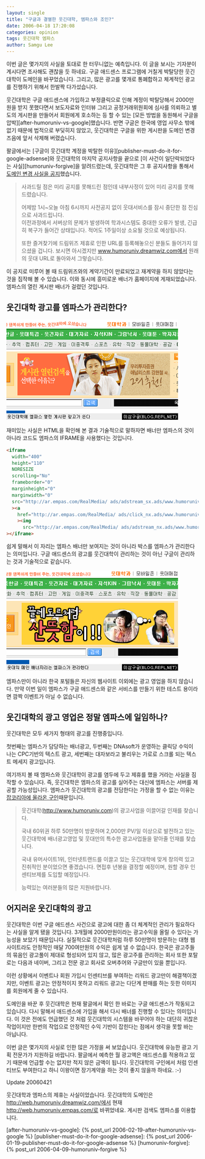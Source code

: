 ```yaml
---
layout: single
title: "구글과 결별한 웃긴대학, 엠파스와 조인?"
date: 2006-04-18 17:20:08
categories: opinion
tags: 웃긴대학 엠파스
author: Samgu Lee
---
```


이번 글은 몇가지의 사실을 토대로 한 터무니없는 예측입니다. 이 글을 보시는 기자분이 계시다면 조사해도 괜찮을 듯 하네요. 구글 애드센스 프로그램에 거칠게 박탈당한 웃긴대학이 도메인을 바꾸었습니다. 그리고, 많은 광고를 몇개로 통폐합하고 체계적인 광고를 진행하기 위해서 한발짝 다가섰습니다.

웃긴대학은 구글 애드센스에 가입하고 부정클릭으로 인해 계정이 박탈당해서 2000만원을 받지 못했다면서 보도자료와 인터뷰 그리고 공정거래위원회에 심사를 의뢰하고 별도의 게시판을 만들어서 회원에게 호소하는 등 할 수 있는 [모든 방법을 동원해서 구글을 압박][after-humoruniv-vs-google]했습니다. 반면 구글은 한국에 영업 사무소 밖에 없기 때문에 법적으로 부딪히지 않았고, 웃긴대학은 구글을 위한 게시판을 도메인 변경 즈음에 앞서 삭제해 버렸습니다.

팔글에서는 [구글이 웃긴대학 계정을 박탈한 이유][publisher-must-do-it-for-google-adsense]와 웃긴대학의 마지막 공지사항을 끝으로 [이 사건이 일단락되었다는 사실][humoruniv-forgive]을 알려드렸는데, 웃긴대학은 그 후 공지사항을 통해서 [도메인 변경 사실을 공지](http://web.humoruniv.com/board/humor/read.html?table=notice&number=420)했습니다.

> 사과드릴 점은 미리 공지를 못해드린 점인데 내부사정이 있어 미리 공지를 못해드렸습니다.
>
> 어제밤 1시~오늘 아침 6시까지 사전공지 없이 웃대서비스를 잠시 중단한 점 진심으로 사과드립니다.  
> 이전과정에서 서버상의 문제가 발생하여 학과시스템도 중대한 오류가 발생, 긴급히 복구가 들어간 상태입니다. 적어도 1주일이상 소요될 것으로 예상됩니다.
>
> 또한 즐겨찾기에 드림위즈 제휴로 인한 URL를 등록해놓으신 분들도 들어가지 않으셨을 겁니다. 보시면 아시겠지만 www.humoruniv.dreamwiz.com에서 원래의 웃대 URL로 돌아와서 그렇습니다.

이 공지로 미루어 볼 때 드림위즈와의 계약기간이 만료되었고 재계약을 하지 않았다는 것을 짐작해 볼 수 있습니다. 이와 동시에 흥미로운 배너가 홈페이지에 게재되었습니다. 엠파스의 열린 게시판 배너가 걸렸던 것입니다.

## 웃긴대학 광고를 엠파스가 관리한다?

![웃긴대학에 엠파스 광고](/assets/empas_ad_in_humoruniv.gif)

재미있는 사실은 HTML을 확인해 본 결과 기술적으로 말하자면 배너만 엠파스의 것이 아니라 코드도 엠파스의 IFRAME을 사용했다는 것입니다.

```html
<iframe
  width="400"
  height="110"
  NORESIZE
  scrolling="No"
  frameborder="0"
  marginheight="0"
  marginwidth="0"
  src="http://ar.empas.com/RealMedia/ ads/adstream_sx.ads/www.humoruniv.com/v1@x02"
  ><a
    href="http://ar.empas.com/RealMedia/ ads/click_nx.ads/www.humoruniv.com/v1@x02"
    ><img
      src="http://ar.empas.com/RealMedia/ ads/adstream_nx.ads/www.humoruniv.com/v1@x02" /></a
></iframe>
```

쉽게 말해서 이 자리는 엠파스 배너만 보여지는 것이 아니라 박스를 엠파스가 관리한다는 의미입니다. 구글 애드센스의 광고를 웃긴대학이 관리하는 것이 아닌 구글이 관리하는 것과 기술적으로 같습니다.

![웃긴대학 광고는 엠파스가 관리](/assets/empas_ad_box_in_humoruniv.gif)

엠파스만이 아니라 한국 포털들은 자신의 웹사이트 이외에는 광고 영업을 하지 않습니다. 만약 이번 일이 엠파스가 구글 애드센스와 같은 서비스를 만들기 위한 테스트 용이라면 깜짝 이벤트가 아닐 수 없습니다.

## 웃긴대학의 광고 영업은 정말 엠파스에 일임하나?

웃긴대학은 모두 세가지 형태의 광고를 진행중입니다.

첫번째는 엠파스가 담당하는 배너광고, 두번째는 DNAsoft가 운영하는 클릭당 수익이 나는 CPC기반의 텍스트 광고, 세번째는 대자보라고 불리우는 가로로 스크롤 되는 텍스트 메세지 광고입니다.

여기까지 볼 때 엠파스와 웃긴대학이 광고를 염두에 두고 제휴를 했을 거라는 사실을 짐작할 수 있습니다. 즉, 웃긴대학은 엠파스의 광고를 실어주는 대신에 엠파스는 서버를 제공할 가능성입니다. 엠파스가 웃긴대학의 광고를 전담한다는 가정을 할 수 없는 이유는 [잡코리아에 올라온 구인](http://www.jobkorea.co.kr/List_GI/GIB_Read.asp?GI_No=2766843)때문입니다.

> 웃긴대학(http://www.humoruniv.com)의 광고사업을 이끌어갈 인재를 찾습니다.
>
> 국내 60위권 하루 50만명이 방문하며 2,000만 PV/일 이상으로 발전하고 있는 웃긴대학에 배너광고영업 및 웃대만의 특수한 광고사업들을 맡아줄 인재를 찾습니다.
>
> 국내 유머사이트1위, 인터넷트랜드를 이끌고 있는 웃긴대학에 맞게 창의력 있고 진취적인 분이었으면 좋겠습니다.
> 면접후 년봉을 결정할 예정이며, 원할 경우 인센티브제를 도입할 예정입니다.
>
> 능력있는 여러분들의 많은 지원바랍니다.

## 어지러운 웃긴대학의 광고

웃긴대학은 이번 구글 애드센스 사건으로 광고에 대한 좀 더 체계적인 관리가 필요하다는 사실을 알게 됐을 것입니다. 3개월에 2000만원이라는 광고수익을 올릴 수 있다는 가능성을 보았기 때문입니다. 실질적으로 웃긴대학처럼 하루 50만명이 방문하는 대형 웹사이트라도 안정적인 매달 700여만원의 수익은 쉽게 낼 수 없습니다. 한국은 광고주들의 묶음인 광고풀이 제대로 형성되어 있지 않고, 많은 광고주를 관리하는 회사 또한 포탈로는 다음과 네이버, 그리고 전문 광고 회사로 오버추어와 구글만이 있을 뿐입니다.

이런 상황에서 이벤트나 회원 가입시 인센티브를 부여하는 리워드 광고만이 해결책이겠지만, 이벤트 광고는 안정적이지 못하고 리워드 광고는 다단계 판매를 하는 듯한 이미지를 회원에게 줄 수 있습니다.

도메인을 바꾼 후 웃긴대학은 현재 팔글에서 확인 한 바로는 구글 애드센스가 작동되고 있습니다. 다시 말해서 애드센스에 가입을 해서 다시 배너를 진행할 수 있다는 의미입니다. 이 것은 전에도 언급했던 것 처럼 웃긴대학의 시스템을 바꾸어야 하는 대단히 귀찮은 작업이지만 한번의 작업으로 안정적인 수익 기반이 잡힌다는 점에서 생각을 못할 바는 아닙니다.

이번 글은 몇가지의 사실로 인한 많은 가정을 써 보았습니다. 웃긴대학에 유능한 광고 기획 전문가가 지원하길 바랍니다. 팔글에서 예측한 월 광고액은 애드센스를 적용하고 있기 때문에 언급할 수는 없지만 적지 않은 금액이 됩니다. 웃긴대학의 구인에서 처럼 인센티브도 부여한다고 하니 이왕이면 장기계약을 하는 것이 좋지 않을까 하네요. :-)

Update 20060421

웃긴대학과 엠파스의 제휴는 사실이었습니다. 웃긴대학의 도메인은 http://web.humoruniv.dreamwiz.com/에서 현재 http://web.humoruniv.empas.com/로 바뀌었네요. 게시판 검색도 엠파스를 이용합니다.

[after-humoruniv-vs-google]: {% post_url 2006-02-19-after-humoruniv-vs-google %}
[publisher-must-do-it-for-google-adsense]: {% post_url 2006-01-19-publisher-must-do-it-for-google-adsense %}
[humoruniv-forgive]: {% post_url 2006-04-09-humoruniv-forgive %}

